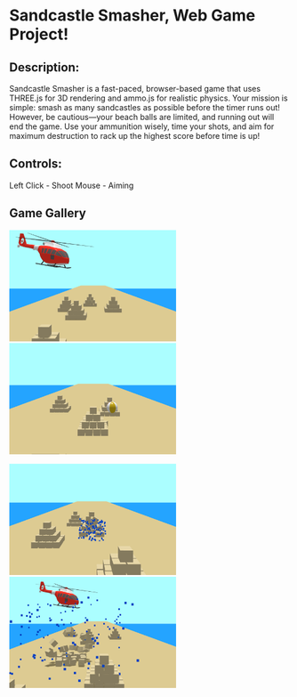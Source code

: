 # Sandcastle Smasher, Web Game Project!

## Description:

Sandcastle Smasher is a fast-paced, browser-based game that uses THREE.js for 3D rendering and ammo.js for realistic physics. Your mission is simple: smash as many sandcastles as possible before the timer runs out!
However, be cautious—your beach balls are limited, and running out will end the game. Use your ammunition wisely, time your shots, and aim for maximum destruction to rack up the highest score before time is up!

## Controls:

Left Click - Shoot
Mouse - Aiming

## Game Gallery

<p float="left">
  <img src="/CustomAssets/GameImgOne.png" alt="Game Image One" width="300" height="200">
  <img src="/CustomAssets/GameImgTwo.png" alt="Game Image Two" width="300" height="200">
</p>

<p float="left">
  <img src="/CustomAssets/GameImgThree.png" alt="Game Image Three" width="300" height="200">
  <img src="/CustomAssets/GameImgFour.png" alt="Game Image Four" width="300" height="200">
</p>
